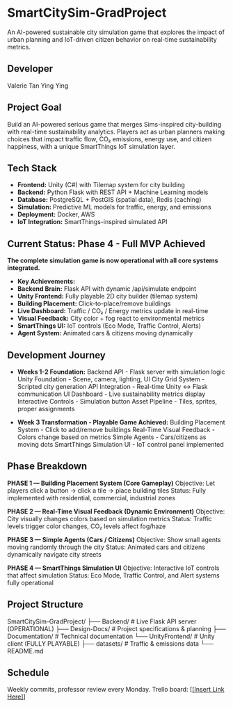 # SmartCitySim-GradProject
An AI-powered sustainable city simulation game that explores the impact of urban planning and IoT-driven citizen behavior on real-time sustainability metrics.

## Developer
Valerie Tan Ying Ying 

## Project Goal
Build an AI-powered serious game that merges Sims-inspired city-building with real-time sustainability analytics. Players act as urban planners making choices that impact traffic flow, CO₂ emissions, energy use, and citizen happiness, with a unique SmartThings IoT simulation layer.

## Tech Stack
- **Frontend:** Unity (C#) with Tilemap system for city building
- **Backend:** Python Flask with REST API + Machine Learning models
- **Database:** PostgreSQL + PostGIS (spatial data), Redis (caching)
- **Simulation:** Predictive ML models for traffic, energy, and emissions
- **Deployment:** Docker, AWS
- **IoT Integration:** SmartThings-inspired simulated API

## Current Status: Phase 4 - Full MVP Achieved

**The complete simulation game is now operational with all core systems integrated.**
- **Key Achievements:** 
- **Backend Brain:** Flask API with dynamic /api/simulate endpoint
- **Unity Frontend:** Fully playable 2D city builder (tilemap system)
- **Building Placement:** Click-to-place/remove buildings
- **Live Dashboard:** Traffic / CO₂ / Energy metrics update in real-time
- **Visual Feedback:** City color + fog react to environmental metrics
- **SmartThings UI:**  IoT controls (Eco Mode, Traffic Control, Alerts)
- **Agent System:**  Animated cars & citizens moving dynamically

## Development Journey
- **Weeks 1-2 Foundation:**
 Backend API - Flask server with simulation logic
 Unity Foundation - Scene, camera, lighting, UI
 City Grid System - Scripted city generation
 API Integration - Real-time Unity ↔ Flask communication
 UI Dashboard - Live sustainability metrics display
 Interactive Controls - Simulation button
 Asset Pipeline - Tiles, sprites, proper assignments

- **Week 3 Transformation - Playable Game Achieved:**
 Building Placement System - Click to add/remove buildings
 Real-Time Visual Feedback - Colors change based on metrics
 Simple Agents - Cars/citizens as moving dots
 SmartThings Simulation UI - IoT control panel implemented

## Phase Breakdown
**PHASE 1 — Building Placement System (Core Gameplay)**
 Objective: Let players click a button → click a tile → place building tiles
 Status: Fully implemented with residential, commercial, industrial zones

**PHASE 2 — Real-Time Visual Feedback (Dynamic Environment)**
 Objective: City visually changes colors based on simulation metrics
 Status: Traffic levels trigger color changes, CO₂ levels affect fog/haze

**PHASE 3 — Simple Agents (Cars / Citizens)**
 Objective: Show small agents moving randomly through the city
 Status: Animated cars and citizens dynamically navigate city streets

**PHASE 4 — SmartThings Simulation UI**
 Objective: Interactive IoT controls that affect simulation
 Status: Eco Mode, Traffic Control, and Alert systems fully operational

## Project Structure
SmartCitySim-GradProject/
├── Backend/                 # Live Flask API server (OPERATIONAL)
├── Design-Docs/            # Project specifications & planning
├── Documentation/          # Technical documentation
└── UnityFrontend/          # Unity client (FULLY PLAYABLE)
├── datasets/               # Traffic & emissions data
└── README.md

## Schedule
Weekly commits, professor review every Monday.
Trello board: [[[Insert Link Here]](https://trello.com/b/iwRf2Z9w/smartcitysim-main-development-board)]
